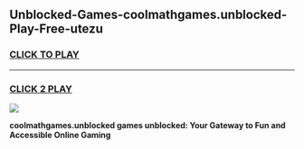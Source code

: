 
## Unblocked-Games-coolmathgames.unblocked-Play-Free-utezu
<h3>
<a href="https://premium76.site?title=coolmathgames.unblocked&ref=18A1">CLICK TO PLAY</a></h3>
<hr>

<h3>
<a href="https://premium76.site?title=coolmathgames.unblocked&ref=18A1">CLICK 2 PLAY</a>
  
</h3>

<a href="https://premium76.site?title=coolmathgames.unblocked&ref=18A1"><img src="https://clearcache.store/games.png"></a>


**coolmathgames.unblocked games unblocked: Your Gateway to Fun and Accessible Online Gaming**

